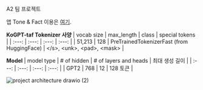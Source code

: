 A2 팀 프로젝트

앱 Tone & Fact 이용은 [여기](http://13.58.98.48:8080/).

**KoGPT-taf Tokenizer 사양**
| vocab size | max_length | class | special tokens |
| :---: | :---: | :---: | :---: |
| 51,213 | 128 | PreTrainedTokenizerFast (from HuggingFace) | \</s>,  \<unk>, \<pad>, \<mask> |

**Model**
| model type | # of hidden | # of layers and heads | 최대 생성 길이 |
| :---: | :---: | :---: | :---: |
| GPT2 | 768 | 12 | 128 토큰 |

![project architecture drawio (2)](https://user-images.githubusercontent.com/83438381/163582843-4e0869d0-67dd-4dc9-889e-fe034b784275.png)
